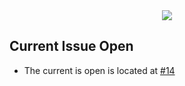 <div align="center">
  <img src="https://user-images.githubusercontent.com/74750414/169188784-680014eb-ae5a-4062-b9c0-40276f28a261.png" />
</div>

## Current Issue Open

- The current is open is located at [#14](https://github.com/Pradumnasaraf/open-source-with-pradumna/issues/14)
